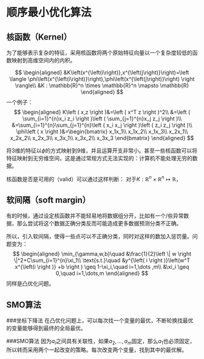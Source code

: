 顺序最小优化算法
====

核函数（Kernel）
----

为了能够表示复杂的特征，采用核函数将两个原始特征向量以一个复杂度较低的函数映射到高维空间内的内积。

$$
\begin{aligned}
&K\left(x^{\left(i\right)},x^{\left(j\right)}\right)=\left \langle \phi\left(x^{\left(i\right)}\right),\phi\left(x^{\left(j\right)}\right) \right \rangle\\
&K : \mathbb{R}^n \times \mathbb{R}^n \mapsto \mathbb{R}
\end{aligned}
$$
一个例子：
$$
\begin{aligned}
K\left ( x,z \right )&=\left ( x^T z \right )^2\\
&=\left ( \sum_{i=1}^{n}x_i z_i \right )\left ( \sum_{j=1}^{n}x_j z_j \right )\\
&=\sum_{i=1}^{n}\sum_{j=1}^{n}\left ( x_i x_j \right )\left ( z_i z_j \right )\\
\phi\left ( x \right )&=\begin{bmatrix}
x_1x_1\\
x_1x_2\\
x_1x_3\\
x_2x_1\\
x_2x_2\\
x_2x_3\\
x_3x_1\\
x_3x_2\\
x_3x_3
\end{bmatrix}
\end{aligned}
$$

将3维的特征以$\phi$的方式映射到9维，并且运算开支非常小。甚至一些核函数可以将特征映射到无穷维空间，这是通过常规方式无法实现的：计算机不能处理无穷的数据。

核函数是否是可用的（valid）可以通过这样判断：
对于$K : \mathbb{R}^n \times \mathbb{R}^n \mapsto \mathbb{R}$，

软间隔（soft margin）
----

有的时候，通过设定核函数并不能轻易地将数据组分开，比如有一个/些异常数据，那么尝试将这个数据正确分类反而可能造成更多数据预测分类不正确。

所以，引入软间隔，使得一些点可以不正确分类，同时对这样的数加入惩罚量。问题变为：
$$
\begin{aligned}
\min_{\gamma,w,b}\quad &\frac{1}{2}\left \| w \right \|^2+C\sum_{i=1}^{n}\xi_1\\
\text{s.t.}\quad &y^{\left( i \right )}\left(w^T x^{\left(i \right )} +b \right ) \geq 1-\xi_i,\quad i=1,\dots ,m\\
&\xi_i \geq 0,\quad i=1,\dots,m
\end{aligned}
$$
同样是凸优化问题。

SMO算法
----

###坐标下降法
在凸优化问题上，可以每次找一个变量的最优，不断轮换找最优的变量能够得到最终的全局最优。

###SMO算法
因为$a_i$之间具有关联性，如果$a_2,\dots,a_m$固定，那么$a_1$也必须固定，所以转而采用两个一起改变的策略。每次改变两个变量，找到其中的最优解。

